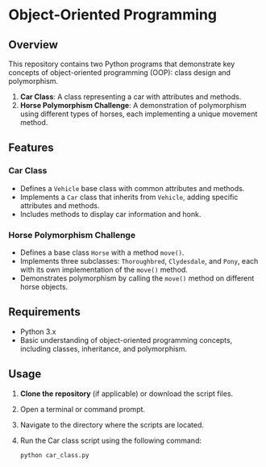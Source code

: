# Object-Oriented Programming 

## Overview

This repository contains two Python programs that demonstrate key concepts of object-oriented programming (OOP): class design and polymorphism. 

1. **Car Class**: A class representing a car with attributes and methods.
2. **Horse Polymorphism Challenge**: A demonstration of polymorphism using different types of horses, each implementing a unique movement method.

## Features

### Car Class

- Defines a `Vehicle` base class with common attributes and methods.
- Implements a `Car` class that inherits from `Vehicle`, adding specific attributes and methods.
- Includes methods to display car information and honk.

### Horse Polymorphism Challenge

- Defines a base class `Horse` with a method `move()`.
- Implements three subclasses: `Thoroughbred`, `Clydesdale`, and `Pony`, each with its own implementation of the `move()` method.
- Demonstrates polymorphism by calling the `move()` method on different horse objects.

## Requirements

- Python 3.x
- Basic understanding of object-oriented programming concepts, including classes, inheritance, and polymorphism.

## Usage

1. **Clone the repository** (if applicable) or download the script files.
2. Open a terminal or command prompt.
3. Navigate to the directory where the scripts are located.
4. Run the Car class script using the following command:

   ```bash
   python car_class.py
